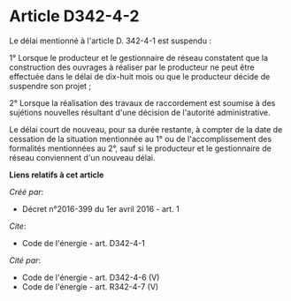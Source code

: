 # Article D342-4-2

Le délai mentionné à l'article D. 342-4-1 est suspendu : 

1° Lorsque le producteur et le gestionnaire de réseau constatent que la construction des ouvrages à réaliser par le
producteur ne peut être effectuée dans le délai de dix-huit mois ou que le producteur décide de suspendre son projet ; 

2° Lorsque la réalisation des travaux de raccordement est soumise à des sujétions nouvelles résultant d'une décision de
l'autorité administrative. 

Le délai court de nouveau, pour sa durée restante, à compter de la date de cessation de la situation mentionnée au 1° ou de
l'accomplissement des formalités mentionnées au 2°, sauf si le producteur et le gestionnaire de réseau conviennent d'un
nouveau délai.

**Liens relatifs à cet article**

_Créé par_:

  - Décret n°2016-399 du 1er avril 2016 - art. 1

_Cite_:

  - Code de l'énergie - art. D342-4-1

_Cité par_:

  - Code de l'énergie - art. D342-4-6 (V)
  - Code de l'énergie - art. R342-4-7 (V)
